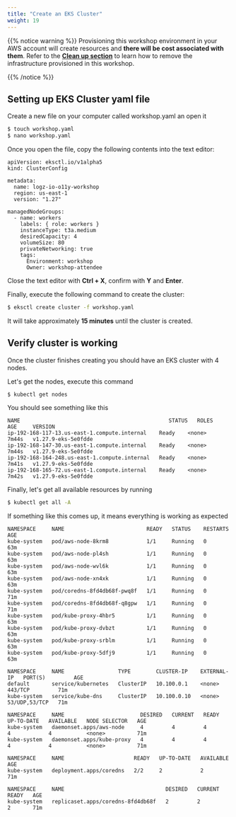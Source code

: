 ```yaml
---
title: "Create an EKS Cluster"
weight: 19
---
```


{{% notice warning %}}
Provisioning this workshop environment in your AWS account will create resources and **there will be cost associated with them**.
Refer to the [**Clean up section**](/300_cleanup.html) to learn how to remove the infrastructure provisioned in this workshop.

{{%  /notice  %}}

## Setting up EKS Cluster yaml file

Create a new file on your computer called workshop.yaml an open it

```bash
$ touch workshop.yaml
$ nano workshop.yaml
```

Once you open the file, copy the following contents into the text editor:
```
apiVersion: eksctl.io/v1alpha5
kind: ClusterConfig

metadata:
  name: logz-io-o11y-workshop
  region: us-east-1
  version: "1.27"

managedNodeGroups:
  - name: workers
    labels: { role: workers }
    instanceType: t3a.medium
    desiredCapacity: 4
    volumeSize: 80
    privateNetworking: true
    tags:
      Environment: workshop
      Owner: workshop-attendee
```
Close the text editor with **Ctrl + X**, confirm with **Y** and **Enter**.

Finally, execute the following command to create the cluster:

```bash
$ eksctl create cluster -f workshop.yaml
```

It will take approximately **15 minutes** until the cluster is created.

## Verify cluster is working

Once the cluster finishes creating you should have an EKS cluster with 4 nodes.

Let's get the nodes, execute this command

```
$ kubectl get nodes

```

You should see something like this

```
NAME                                               STATUS   ROLES    AGE     VERSION
ip-192-168-117-13.us-east-1.compute.internal    Ready    <none>   7m44s   v1.27.9-eks-5e0fdde
ip-192-168-147-30.us-east-1.compute.internal    Ready    <none>   7m44s   v1.27.9-eks-5e0fdde
ip-192-168-164-248.us-east-1.compute.internal   Ready    <none>   7m41s   v1.27.9-eks-5e0fdde
ip-192-168-165-72.us-east-1.compute.internal    Ready    <none>   7m42s   v1.27.9-eks-5e0fdde

```

Finally, let's get all available resources by running

```bash
$ kubectl get all -A
```

If something like this comes up, it means everything is working as expected

```
NAMESPACE     NAME                          READY   STATUS    RESTARTS   AGE
kube-system   pod/aws-node-8krm8            1/1     Running   0          63m
kube-system   pod/aws-node-pl4sh            1/1     Running   0          63m
kube-system   pod/aws-node-wvl6k            1/1     Running   0          63m
kube-system   pod/aws-node-xn4xk            1/1     Running   0          63m
kube-system   pod/coredns-8fd4db68f-pwq8f   1/1     Running   0          71m
kube-system   pod/coredns-8fd4db68f-q8gpw   1/1     Running   0          71m
kube-system   pod/kube-proxy-4hbr5          1/1     Running   0          63m
kube-system   pod/kube-proxy-dvbzt          1/1     Running   0          63m
kube-system   pod/kube-proxy-srblm          1/1     Running   0          63m
kube-system   pod/kube-proxy-5dfj9          1/1     Running   0          63m

NAMESPACE     NAME                 TYPE        CLUSTER-IP    EXTERNAL-IP   PORT(S)         AGE
default       service/kubernetes   ClusterIP   10.100.0.1    <none>        443/TCP         71m
kube-system   service/kube-dns     ClusterIP   10.100.0.10   <none>        53/UDP,53/TCP   71m

NAMESPACE     NAME                        DESIRED   CURRENT   READY   UP-TO-DATE   AVAILABLE   NODE SELECTOR   AGE
kube-system   daemonset.apps/aws-node     4         4         4       4            4           <none>          71m
kube-system   daemonset.apps/kube-proxy   4         4         4       4            4           <none>          71m

NAMESPACE     NAME                      READY   UP-TO-DATE   AVAILABLE   AGE
kube-system   deployment.apps/coredns   2/2     2            2           71m

NAMESPACE     NAME                                DESIRED   CURRENT   READY   AGE
kube-system   replicaset.apps/coredns-8fd4db68f   2         2         2       71m

```
